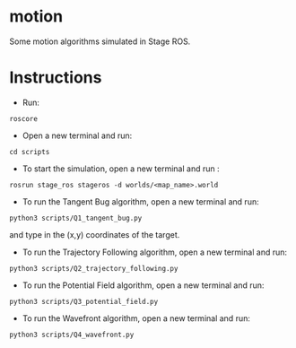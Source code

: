 # motion
Some motion algorithms simulated in Stage ROS.

# Instructions
- Run:
```
roscore
```
- Open a new terminal and run:
```
cd scripts
```
- To start the simulation, open a new terminal and run :
```
rosrun stage_ros stageros -d worlds/<map_name>.world
```
- To run the Tangent Bug algorithm, open a new terminal and run:
```
python3 scripts/Q1_tangent_bug.py
```
and type in the (x,y) coordinates of the target.
- To run the Trajectory Following algorithm, open a new terminal and run:
```
python3 scripts/Q2_trajectory_following.py
```
- To run the Potential Field algorithm, open a new terminal and run:
```
python3 scripts/Q3_potential_field.py
```
- To run the Wavefront algorithm, open a new terminal and run:
```
python3 scripts/Q4_wavefront.py
```
